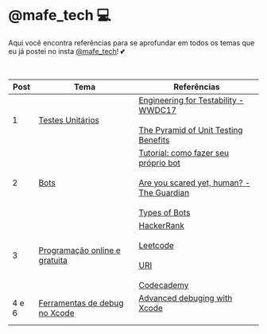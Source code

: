 # @mafe_tech 💻

Aqui você encontra referências para se aprofundar em todos os temas que eu já postei no insta [@mafe_tech](https://www.instagram.com/mafe_tech/)! 💕

<br>

Post | Tema | Referências
--- | --- | ---
1 | [Testes Unitários](https://www.instagram.com/p/CFvGgjHhDtB/?utm_source=ig_web_copy_link) | [Engineering for Testability - WWDC17](https://developer.apple.com/videos/play/wwdc2017/414/)<br><br>[The Pyramid of Unit Testing Benefits](https://blog.pragmaticengineer.com/unit-testing-benefits-pyramid/)
2 | [Bots](https://www.instagram.com/p/CFxuwDJBGvp/?utm_source=ig_web_copy_link) | [Tutorial: como fazer seu próprio bot](https://levelup.gitconnected.com/creating-a-simple-twitter-bot-with-python-5bfa6833ca15) <br><br> [Are you scared yet, human? - The Guardian](https://www.theguardian.com/commentisfree/2020/sep/08/robot-wrote-this-article-gpt-3?fbclid=IwAR2lgP0nY_QNfMeWT4rnXD-Kf1sz9eLpYdovdl6b66OKCntjA13vf2xWDuo)<br><br> [Types of Bots](http://botnerds.com/types-of-bots/)
3 | [Programação online e gratuita](https://www.instagram.com/p/CF0T3pDhFTO/?utm_source=ig_web_copy_link) | [HackerRank](https://www.hackerrank.com) <br><br> [Leetcode](https://leetcode.com)<br><br> [URI](https://www.urionlinejudge.com.br/judge/en/login) <br> <br> [Codecademy](https://www.codecademy.com)
4 e 6 | [Ferramentas de debug no Xcode](https://www.instagram.com/p/CF5af1hh7hd/?utm_source=ig_web_copy_link) | [Advanced debuging with Xcode](https://medium.com/headout-engineering/advanced-debugging-with-xcode-9eba2845232a) <br><br> 

